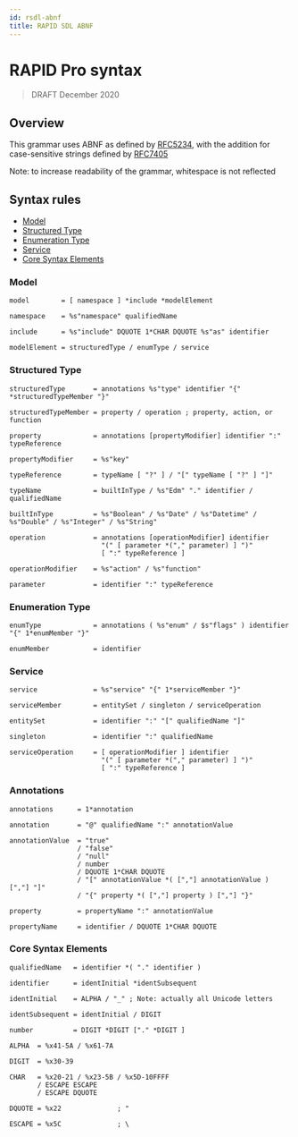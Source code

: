 ```yaml
---
id: rsdl-abnf
title: RAPID SDL ABNF
---
```


# RAPID Pro syntax

> DRAFT
> December 2020

## Overview

This grammar uses ABNF as defined by [RFC5234](https://tools.ietf.org/html/rfc5234), with the addition for case-sensitive strings defined by [RFC7405](https://tools.ietf.org/html/rfc7405)

Note: to increase readability of the grammar, whitespace is not reflected

## Syntax rules

- [Model](#model)
- [Structured Type](#structured-type)
- [Enumeration Type](#enumeration-type)
- [Service](#service)
- [Core Syntax Elements](#core-syntax-elements)

### Model

```ABNF
model        = [ namespace ] *include *modelElement

namespace    = %s"namespace" qualifiedName

include      = %s"include" DQUOTE 1*CHAR DQUOTE %s"as" identifier

modelElement = structuredType / enumType / service
```

### Structured Type

```ABNF
structuredType       = annotations %s"type" identifier "{" *structuredTypeMember "}"

structuredTypeMember = property / operation ; property, action, or function

property             = annotations [propertyModifier] identifier ":" typeReference

propertyModifier     = %s"key"

typeReference        = typeName [ "?" ] / "[" typeName [ "?" ] "]"

typeName             = builtInType / %s"Edm" "." identifier / qualifiedName

builtInType          = %s"Boolean" / %s"Date" / %s"Datetime" / %s"Double" / %s"Integer" / %s"String"

operation            = annotations [operationModifier] identifier
                       "(" [ parameter *("," parameter) ] ")"
                       [ ":" typeReference ]

operationModifier    = %s"action" / %s"function"

parameter            = identifier ":" typeReference
```

### Enumeration Type

```ABNF
enumType             = annotations ( %s"enum" / $s"flags" ) identifier "{" 1*enumMember "}"

enumMember           = identifier
```

### Service

```ABNF
service              = %s"service" "{" 1*serviceMember "}"

serviceMember        = entitySet / singleton / serviceOperation

entitySet            = identifier ":" "[" qualifiedName "]"

singleton            = identifier ":" qualifiedName

serviceOperation     = [ operationModifier ] identifier
                       "(" [ parameter *("," parameter) ] ")"
                       [ ":" typeReference ]
```

### Annotations

```ABNF
annotations      = 1*annotation

annotation       = "@" qualifiedName ":" annotationValue

annotationValue  = "true"
                 / "false"
                 / "null"
                 / number
                 / DQUOTE 1*CHAR DQUOTE
                 / "[" annotationValue *( [","] annotationValue ) [","] "]"
                 / "{" property *( [","] property ) [","] "}"

property         = propertyName ":" annotationValue

propertyName     = identifier / DQUOTE 1*CHAR DQUOTE
```

### Core Syntax Elements

```ABNF
qualifiedName   = identifier *( "." identifier )

identifier      = identInitial *identSubsequent

identInitial    = ALPHA / "_" ; Note: actually all Unicode letters

identSubsequent = identInitial / DIGIT

number          = DIGIT *DIGIT ["." *DIGIT ]

ALPHA  = %x41-5A / %x61-7A

DIGIT  = %x30-39

CHAR   = %x20-21 / %x23-5B / %x5D-10FFFF
       / ESCAPE ESCAPE
       / ESCAPE DQUOTE

DQUOTE = %x22              ; "

ESCAPE = %x5C              ; \
```
